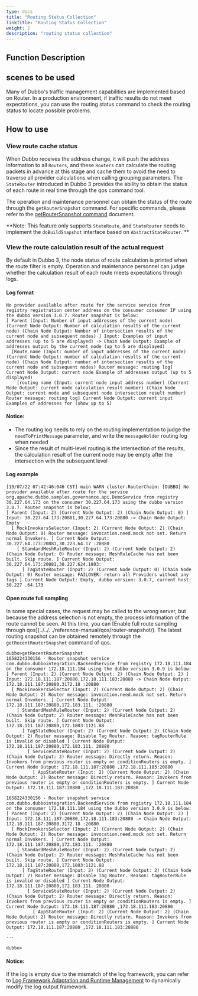 ```yaml
---
type: docs
title: "Routing Status Collection"
linkTitle: "Routing Status Collection"
weight: 2
description: "routing status collection"
---
```

## Function Description
## scenes to be used

Many of Dubbo's traffic management capabilities are implemented based on Router. In a production environment, if traffic results do not meet expectations, you can use the routing status command to check the routing status to locate possible problems.

## How to use

### View route cache status

When Dubbo receives the address change, it will push the address information to all `Routers`, and these `Routers` can calculate the routing packets in advance at this stage and cache them to avoid the need to traverse all provider calculations when calling grouping parameters.
The `StateRouter` introduced in Dubbo 3 provides the ability to obtain the status of each route in real time through the qos command tool.

The operation and maintenance personnel can obtain the status of the route through the `getRouterSnapshot` command. For specific commands, please refer to the [getRouterSnapshot command](../../../reference-manual/qos/router-snapshot/#getroutersnapshot-command) document.

**Note: This feature only supports `StateRoute`, and `StateRouter` needs to implement the `doBuildSnapshot` interface based on `AbstractStateRouter`. **

### View the route calculation result of the actual request

By default in Dubbo 3, the node status of route calculation is printed when the route filter is empty. Operation and maintenance personnel can judge whether the calculation result of each route meets expectations through logs.

#### Log format

```
No provider available after route for the service service from registry registration center address on the consumer consumer IP using the dubbo version 3.0.7. Router snapshot is below:
[ Parent (Input: Number of input addresses of the current node) (Current Node Output: Number of calculation results of the current node) (Chain Node Output: Number of intersection results of the current node and subsequent nodes) ] Input: Examples of input addresses (up to 5 are displayed) -> Chain Node Output: Example of addresses output by the current node (up to 5 are displayed)
  [Route name (Input: number of input addresses of the current node) (Current Node Output: number of calculation results of the current node) (Chain Node Output: number of intersection results of the current node and subsequent nodes) Router message: routing log] Current Node Output: current node Example of addresses output (up to 5 displayed)
    [routing name (Input: current node input address number) (Current Node Output: current node calculation result number) (Chain Node Output: current node and subsequent node intersection result number) Router message: routing log] Current Node Output: current input Examples of addresses for (show up to 5)
```

#### Notice:
- The routing log needs to rely on the routing implementation to judge the `needToPrintMessage` parameter, and write the `messageHolder` routing log when needed
- Since the result of multi-level routing is the intersection of the results, the calculation result of the current node may be empty after the intersection with the subsequent level

#### Log example

```
[19/07/22 07:42:46:046 CST] main WARN cluster.RouterChain: [DUBBO] No provider available after route for the service org.apache.dubbo.samples.governance.api.DemoService from registry 30.227.64.173 on the consumer 30.227.64.173 using the dubbo version 3.0.7. Router snapshot is below:
[ Parent (Input: 2) (Current Node Output: 2) (Chain Node Output: 0) ] Input: 30.227.64.173:20881,30.227.64.173:20880 -> Chain Node Output: Empty
  [ MockInvokersSelector (Input: 2) (Current Node Output: 2) (Chain Node Output: 0) Router message: invocation.need.mock not set. Return normal Invokers. ] Current Node Output: 30.227.64.173:20881,30.223.64.17 :20880
    [ StandardMeshRuleRouter (Input: 2) (Current Node Output: 2) (Chain Node Output: 0) Router message: MeshRuleCache has not been built. Skip route. ] Current Node Output: 30.227.64.173:20881,30.227.624.1803:
      [ TagStateRouter (Input: 2) (Current Node Output: 0) (Chain Node Output: 0) Router message: FAILOVER: return all Providers without any tags ] Current Node Output: Empty, dubbo version: 3.0.7, current host: 30.227 .64.173
```

#### Open route full sampling

In some special cases, the request may be called to the wrong server, but because the address selection is not empty, the process information of the route cannot be seen. At this time, you can [Enable full route sampling through qos](../../. ./reference-manual/qos/router-snapshot/). The latest routing snapshot can be obtained remotely through the `getRecentRouterSnapshot` command of qos.

```
dubbo>getRecentRouterSnapshot
1658224330156 - Router snapshot service com.dubbo.dubbointegration.BackendService from registry 172.18.111.184 on the consumer 172.18.111.184 using the dubbo version 3.0.9 is below:
[ Parent (Input: 2) (Current Node Output: 2) (Chain Node Output: 2) ] Input: 172.18.111.187:20880,172.18.111.183:20880 -> Chain Node Output: 172.18.111.187:20880.3172.18 :20880
  [ MockInvokersSelector (Input: 2) (Current Node Output: 2) (Chain Node Output: 2) Router message: invocation.need.mock not set. Return normal Invokers. ] Current Node Output: 172.18.111.187:20880,172.183.111. :20880
    [ StandardMeshRuleRouter (Input: 2) (Current Node Output: 2) (Chain Node Output: 2) Router message: MeshRuleCache has not been built. Skip route. ] Current Node Output: 172.18.111.187:20880,172.1803:1121.88
      [ TagStateRouter (Input: 2) (Current Node Output: 2) (Chain Node Output: 2) Router message: Disable Tag Router. Reason: tagRouterRule is invalid or disabled ] Current Node Output: 172.18.111.187:20880,172.183.111. 20880
        [ ServiceStateRouter (Input: 2) (Current Node Output: 2) (Chain Node Output: 2) Router message: Directly return. Reason: Invokers from previous router is empty or conditionRouters is empty. ] Current Node Output: 172.18.111.187:20880 ,172.18.111.183:20880
          [ AppStateRouter (Input: 2) (Current Node Output: 2) (Chain Node Output: 2) Router message: Directly return. Reason: Invokers from previous router is empty or conditionRouters is empty. ] Current Node Output: 172.18.111.187:20880 ,172.18.111.183:20880

1658224330156 - Router snapshot service com.dubbo.dubbointegration.BackendService from registry 172.18.111.184 on the consumer 172.18.111.184 using the dubbo version 3.0.9 is below:
[ Parent (Input: 2) (Current Node Output: 2) (Chain Node Output: 2) ] Input: 172.18.111.187:20880,172.18.111.183:20880 -> Chain Node Output: 172.18.111.187:20880.3172.18 :20880
  [ MockInvokersSelector (Input: 2) (Current Node Output: 2) (Chain Node Output: 2) Router message: invocation.need.mock not set. Return normal Invokers. ] Current Node Output: 172.18.111.187:20880,172.183.111. :20880
    [ StandardMeshRuleRouter (Input: 2) (Current Node Output: 2) (Chain Node Output: 2) Router message: MeshRuleCache has not been built. Skip route. ] Current Node Output: 172.18.111.187:20880,172.1803:1121.88
      [ TagStateRouter (Input: 2) (Current Node Output: 2) (Chain Node Output: 2) Router message: Disable Tag Router. Reason: tagRouterRule is invalid or disabled ] Current Node Output: 172.18.111.187:20880,172.183.111. 20880
        [ ServiceStateRouter (Input: 2) (Current Node Output: 2) (Chain Node Output: 2) Router message: Directly return. Reason: Invokers from previous router is empty or conditionRouters is empty. ] Current Node Output: 172.18.111.187:20880 ,172.18.111.183:20880
          [ AppStateRouter (Input: 2) (Current Node Output: 2) (Chain Node Output: 2) Router message: Directly return. Reason: Invokers from previous router is empty or conditionRouters is empty. ] Current Node Output: 172.18.111.187:20880 ,172.18.111.183:20880

···

dubbo>
```

#### Notice:
If the log is empty due to the mismatch of the log framework, you can refer to [Log Framework Adaptation and Runtime Management](../../others/logger-management/) to dynamically modify the log output framework.